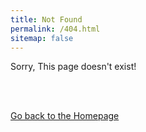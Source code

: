 ```yaml
---
title: Not Found
permalink: /404.html
sitemap: false
---
```


Sorry, This page doesn't exist!

<br><br>
<div class="item-nav">
   <p><span><a href="{{ site.baseurl }}/">Go back to the Homepage</a></span></p>
</div>
